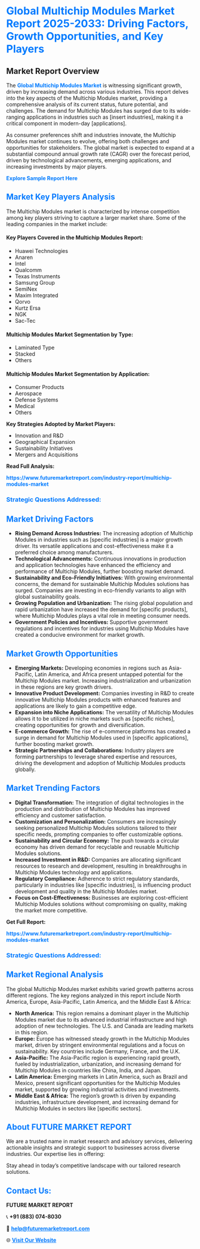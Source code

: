 <h1 style="color: #007BFF;">Global Multichip Modules Market Report 2025-2033: Driving Factors, Growth Opportunities, and Key Players</h1>

<section id="overview">
<h2>Market Report Overview</h2>
<p>The <a href="https://www.futuremarketreport.com/industry-report/multichip-modules-market" style="color: #007BFF; text-decoration: none;"><strong>Global Multichip Modules Market</strong></a> is witnessing significant growth, driven by increasing demand across various industries. This report delves into the key aspects of the Multichip Modules market, providing a comprehensive analysis of its current status, future potential, and challenges. The demand for Multichip Modules has surged due to its wide-ranging applications in industries such as [insert industries], making it a critical component in modern-day [applications].</p>
<p>As consumer preferences shift and industries innovate, the Multichip Modules market continues to evolve, offering both challenges and opportunities for stakeholders. The global market is expected to expand at a substantial compound annual growth rate (CAGR) over the forecast period, driven by technological advancements, emerging applications, and increasing investments by major players.</p>
</section>

<section id="overview">
<p><a href="https://www.futuremarketreport.com/request-sample/reportId=115830" style="color: #007BFF; text-decoration: none;"><strong>Explore Sample Report Here</strong></a></p>
</section>

<section id="key-players">
<h2 style="color: #007BFF;">Market Key Players Analysis</h2>
<p>The Multichip Modules market is characterized by intense competition among key players striving to capture a larger market share. Some of the leading companies in the market include:</p>
<h4>Key Players Covered in the Multichip Modules Report:</h4>
<ul><li>Huawei Technologies</li><li>Anaren</li><li>Intel</li><li>Qualcomm</li><li>Texas Instruments</li><li>Samsung Group</li><li>SemiNex</li><li>Maxim Integrated</li><li>Qorvo</li><li>Kurtz Ersa</li><li>NGK</li><li>Sac-Tec</li></ul>
<h4>Multichip Modules Market Segmentation by Type:</h4>
<ul><li>Laminated Type</li><li>Stacked</li><li>Others</li></ul>

<h4>Multichip Modules Market Segmentation by Application:</h4>
<ul><li>Consumer Products</li><li>Aerospace</li><li>Defense Systems</li><li>Medical</li><li>Others</li></ul>
<p><strong>Key Strategies Adopted by Market Players:</strong></p>
<ul>
<li>Innovation and R&D</li>
<li>Geographical Expansion</li>
<li>Sustainability Initiatives</li>
<li>Mergers and Acquisitions</li>
</ul>
</section>

<section>
<p><strong>Read Full Analysis: </strong></p><a href="https://www.futuremarketreport.com/industry-report/multichip-modules-market" style="color: #007BFF; text-decoration: none;"><strong>https://www.futuremarketreport.com/industry-report/multichip-modules-market</strong></a>
<h3 style="color: #007BFF;">Strategic Questions Addressed:</h3>
</section>

<section id="driving-factors">
<h2 style="color: #007BFF;">Market Driving Factors</h2>
<ul>
<li><strong>Rising Demand Across Industries:</strong> The increasing adoption of Multichip Modules in industries such as [specific industries] is a major growth driver. Its versatile applications and cost-effectiveness make it a preferred choice among manufacturers.</li>
<li><strong>Technological Advancements:</strong> Continuous innovations in production and application technologies have enhanced the efficiency and performance of Multichip Modules, further boosting market demand.</li>
<li><strong>Sustainability and Eco-Friendly Initiatives:</strong> With growing environmental concerns, the demand for sustainable Multichip Modules solutions has surged. Companies are investing in eco-friendly variants to align with global sustainability goals.</li>
<li><strong>Growing Population and Urbanization:</strong> The rising global population and rapid urbanization have increased the demand for [specific products], where Multichip Modules plays a vital role in meeting consumer needs.</li>
<li><strong>Government Policies and Incentives:</strong> Supportive government regulations and incentives for industries using Multichip Modules have created a conducive environment for market growth.</li>
</ul>
</section>

<section id="growth-opportunities">
<h2 style="color: #007BFF;">Market Growth Opportunities</h2>
<ul>
<li><strong>Emerging Markets:</strong> Developing economies in regions such as Asia-Pacific, Latin America, and Africa present untapped potential for the Multichip Modules market. Increasing industrialization and urbanization in these regions are key growth drivers.</li>
<li><strong>Innovative Product Development:</strong> Companies investing in R&D to create innovative Multichip Modules products with enhanced features and applications are likely to gain a competitive edge.</li>
<li><strong>Expansion into Niche Applications:</strong> The versatility of Multichip Modules allows it to be utilized in niche markets such as [specific niches], creating opportunities for growth and diversification.</li>
<li><strong>E-commerce Growth:</strong> The rise of e-commerce platforms has created a surge in demand for Multichip Modules used in [specific applications], further boosting market growth.</li>
<li><strong>Strategic Partnerships and Collaborations:</strong> Industry players are forming partnerships to leverage shared expertise and resources, driving the development and adoption of Multichip Modules products globally.</li>
</ul>
</section>

<section id="trending-factors">
<h2 style="color: #007BFF;">Market Trending Factors</h2>
<ul>
<li><strong>Digital Transformation:</strong> The integration of digital technologies in the production and distribution of Multichip Modules has improved efficiency and customer satisfaction.</li>
<li><strong>Customization and Personalization:</strong> Consumers are increasingly seeking personalized Multichip Modules solutions tailored to their specific needs, prompting companies to offer customizable options.</li>
<li><strong>Sustainability and Circular Economy:</strong> The push towards a circular economy has driven demand for recyclable and reusable Multichip Modules solutions.</li>
<li><strong>Increased Investment in R&D:</strong> Companies are allocating significant resources to research and development, resulting in breakthroughs in Multichip Modules technology and applications.</li>
<li><strong>Regulatory Compliance:</strong> Adherence to strict regulatory standards, particularly in industries like [specific industries], is influencing product development and quality in the Multichip Modules market.</li>
<li><strong>Focus on Cost-Effectiveness:</strong> Businesses are exploring cost-efficient Multichip Modules solutions without compromising on quality, making the market more competitive.</li>
</ul>
</section>

<section>
<p><strong>Get Full Report: </strong></p><a href="https://www.futuremarketreport.com/industry-report/multichip-modules-market" style="color: #007BFF; text-decoration: none;"><strong>https://www.futuremarketreport.com/industry-report/multichip-modules-market</strong></a>
<h3 style="color: #007BFF;">Strategic Questions Addressed:</h3>
</section>


<section id="regional-analysis">
<h2 style="color: #007BFF;">Market Regional Analysis</h2>
<p>The global Multichip Modules market exhibits varied growth patterns across different regions. The key regions analyzed in this report include North America, Europe, Asia-Pacific, Latin America, and the Middle East & Africa:</p>
<ul>
<li><strong>North America:</strong> This region remains a dominant player in the Multichip Modules market due to its advanced industrial infrastructure and high adoption of new technologies. The U.S. and Canada are leading markets in this region.</li>
<li><strong>Europe:</strong> Europe has witnessed steady growth in the Multichip Modules market, driven by stringent environmental regulations and a focus on sustainability. Key countries include Germany, France, and the U.K.</li>
<li><strong>Asia-Pacific:</strong> The Asia-Pacific region is experiencing rapid growth, fueled by industrialization, urbanization, and increasing demand for Multichip Modules in countries like China, India, and Japan.</li>
<li><strong>Latin America:</strong> Emerging markets in Latin America, such as Brazil and Mexico, present significant opportunities for the Multichip Modules market, supported by growing industrial activities and investments.</li>
<li><strong>Middle East & Africa:</strong> The region’s growth is driven by expanding industries, infrastructure development, and increasing demand for Multichip Modules in sectors like [specific sectors].</li>
</ul>
</section>

<footer>
<h2 style="color: #007BFF;">About FUTURE MARKET REPORT</h2>
<p>We are a trusted name in market research and advisory services, delivering actionable insights and strategic support to businesses across diverse industries. Our expertise lies in offering:</p>

<p>Stay ahead in today’s competitive landscape with our tailored research solutions.</p>

<h2 style="color: #007BFF;">Contact Us:</h2>
<p><strong>FUTURE MARKET REPORT</strong></p>
<p>📞 <strong>+91 (883) 074-8030</strong></p>
<p>📧 <strong><a href="mailto:help@futuremarketreport.com" style="color: #007BFF;">help@futuremarketreport.com</a></strong></p>
<p>🌐 <strong><a href="https://www.futuremarketreport.com/" style="color: #007BFF;">Visit Our Website</a></strong></p>
</footer>